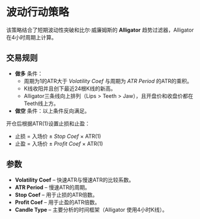 # 波动行动策略

该策略结合了短期波动性突破和比尔·威廉姆斯的 **Alligator** 趋势过滤器，Alligator 在4小时周期上计算。

## 交易规则
- **做多** 条件：
  - 周期为1的ATR大于 *Volatility Coef* 与周期为 *ATR Period* 的ATR的乘积。
  - K线收阳并且创下最近24根K线的新高。
  - Alligator三条线向上排列（Lips > Teeth > Jaw），且开盘价和收盘价都在Teeth线上方。
- **做空** 条件：以上条件反向满足。

开仓后根据ATR(1)设置止损和止盈：
- 止损 = 入场价 ± *Stop Coef* × ATR(1)
- 止盈 = 入场价 ± *Profit Coef* × ATR(1)

## 参数
- **Volatility Coef** – 快速ATR与慢速ATR的比较系数。
- **ATR Period** – 慢速ATR的周期。
- **Stop Coef** – 用于止损的ATR倍数。
- **Profit Coef** – 用于止盈的ATR倍数。
- **Candle Type** – 主要分析的时间框架（Alligator 使用4小时K线）。
